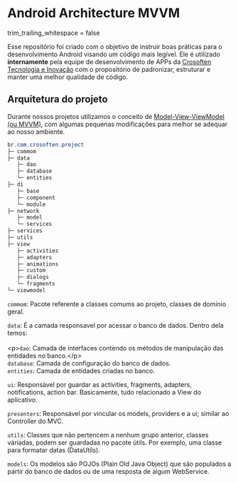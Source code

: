 # Android Architecture MVVM
trim_trailing_whitespace = false

Esse repositório foi criado com o objetivo de instruir boas práticas para o desenvolvimento Android visando um código mais legível. Ele é utilizado **internamente** pela equipe de desenvolvimento de APPs da [Crosoften Tecnologia e Inovação](https://crosoften.com/) com o propositório de padronizar, estruturar e manter uma melhor qualidade de código.

## Arquitetura do projeto

Durante nossos projetos utilizamos o conceito de [Model-View-ViewModel (ou MVVM)](https://en.wikipedia.org/wiki/Model%E2%80%93view%E2%80%93viewmodel), com algumas pequenas modificações para melhor se adequar ao nosso ambiente.

```java
br.com.crosoften.project
├─ commom
├─ data
   ├─ dao
   ├─ database
   └─ entities
├─ di
   ├─ base
   ├─ component
   └─ module
├─ network
   ├─ model
   └─ services   
├─ services
├─ utils
├─ view
   ├─ activities
   ├─ adapters
   ├─ animations
   ├─ custom
   ├─ dialogs
   └─ fragments
└─ viewmodel
```

`commom`: Pacote referente a classes comums ao projeto, classes de domínio geral.

`data`: É a camada responsavel por acessar o banco de dados. Dentro dela temos: <br /><br />
  &lt;p&gt;`dao`: Camada de interfaces contendo os métodos de manipulação das entidades no banco.&lt;/p&gt; <br />
      `database`: Camada de configuração do banco de dados. <br />
      `entities`: Camada de entidades criadas no banco. <br />
      
`ui`: Responsável por guardar as activities, fragments, adapters, notifications, action bar. Basicamente, tudo relacionado a View do aplicativo.

`presenters`: Responsável por vincular os models, providers e a ui; similar ao Controller do MVC.

`utils`: Classes que não pertencem a nenhum grupo anterior, classes váriadas, podem ser guardadas no pacote útils. Por exemplo, uma classe para formatar datas (DataUtils).

`models`: Os modelos são POJOs (Plain Old Java Object) que são populados a partir do banco de dados ou de uma resposta de algum WebService.

